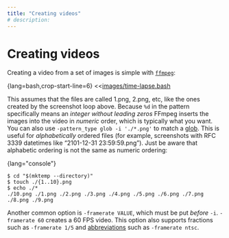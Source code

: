 ```yaml
---
title: "Creating videos"
# description:
---
```


# Creating videos


Creating a video from a set of images is simple with [`ffmpeg`](https://www.ffmpeg.org/faq.html#How-do-I-encode-single-pictures-into-movies_003f):

{lang=bash,crop-start-line=6}
<<[images/time-lapse.bash](./protected/code/src/images/time-lapse.bash)

This assumes that the files are called 1.png, 2.png, etc, like the ones created by the screenshot loop above. Because `%d` in the pattern specifically means an *integer without leading zeros* FFmpeg inserts the images into the video in *numeric* order, which is typically what you want. You can also use `-pattern_type glob -i './*.png'` to match a [glob](#globbing). This is useful for *alphabetically* ordered files (for example, screenshots with RFC 3339 datetimes like “2101-12-31 23:59:59.png”). Just be aware that alphabetic ordering is not the same as numeric ordering:

{lang="console"}
```
$ cd "$(mktemp --directory)"
$ touch ./{1..10}.png
$ echo ./*
./10.png ./1.png ./2.png ./3.png ./4.png ./5.png ./6.png ./7.png ./8.png ./9.png
```

Another common option is `-framerate VALUE`, which must be put *before* `-i`. `-framerate 60` creates a 60 FPS video. This option also supports fractions such as `-framerate 1/5` and [abbreviations](https://ffmpeg.org/ffmpeg-utils.html#Video-rate) such as `-framerate ntsc`.
